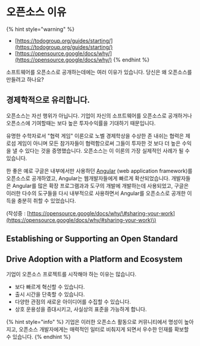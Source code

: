 # 오픈소스 이유

{% hint style="warning" %}
* [https://todogroup.org/guides/starting/](https://todogroup.org/guides/starting/)
* [https://opensource.google/docs/why/](https://opensource.google/docs/why/)
{% endhint %}

소프트웨어를 오픈소스로 공개하는데에는 여러 이유가 있습니다. 당신은 왜 오픈소스를 만들려고 하나요? 

## 경제학적으로 유리합니다. 

오픈소스는 자선 행위가 아닙니다. 기업이 자신의 소프트웨어를 오픈소스로 공개하거나 오픈소스에 기여할때는 보다 높은 투자수익률을 기대하기 때문입니다.

유명한 수학자로서 "협력 게임" 이론으로 노벨 경제학상을 수상한 존 내쉬는 협력은 제로섬 게임이 아니며 모든 참가자들이 협력함으로써 그들이 투자한 것 보다 더 높은 수익을 낼 수 있다는 것을 증명했습니다. 오픈소스는 이 이론의 가장 실제적인 사례가 될 수 있습니다. 

한 좋은 예로 구글은 내부에서만 사용하던 [Angular](https://angular.io/) \(web application framework\)를 오픈소스로 공개하였고, Angular는 웹개발자들에게 빠르게 확산되었습니다. 개발자들은 Angular를 많은 확장 프로그램과과 도구의 개발에 개발하는데 사용되었고, 구글은 이러한 다수의 도구들을 다시 내부적으로 사용하면서 Angular를 오픈소스로 공개한 이득을 충분히 취할 수 있었습니다. 

\(작성중 : [https://opensource.google/docs/why/\#sharing-your-work](https://opensource.google/docs/why/#sharing-your-work)\)

## Establishing or Supporting an Open Standard

## Drive Adoption with a Platform and Ecosystem



기업이 오픈소스 프로젝트를 시작해야 하는 이유는 많습니다.

* 보다 빠르게 혁신할 수 있습니다.
* 출시 시간을 단축할 수 있습니다.
* 다양한 관점의 새로운 아이디어를 수집할 수 있습니다.
* 상호 운용성을 증대시키고, 사실상의 표준을 가능하게 합니다.

{% hint style="info" %}
기업은 이러한 오픈소스 활동으로 커뮤니티에서 명성이 높아지고, 오픈소스 개발자에게는 매력적인 일터로 비춰지게 되면서 우수한 인재를 확보할 수 있습니다. 
{% endhint %}

